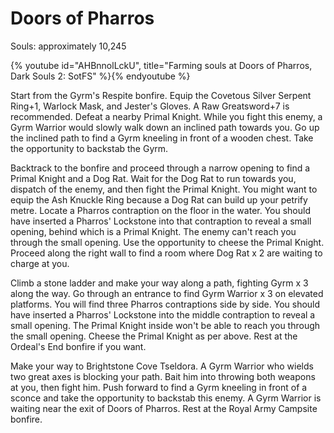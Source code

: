 # Doors of Pharros

Souls: approximately 10,245

{% youtube id="AHBnnolLckU", title="Farming souls at Doors of Pharros, Dark Souls 2: SotFS" %}{% endyoutube %}

Start from the Gyrm's Respite bonfire. Equip the Covetous Silver Serpent Ring+1,
Warlock Mask, and Jester's Gloves. A Raw Greatsword+7 is recommended. Defeat a
nearby Primal Knight. While you fight this enemy, a Gyrm Warrior would slowly
walk down an inclined path towards you. Go up the inclined path to find a Gyrm
kneeling in front of a wooden chest. Take the opportunity to backstab the Gyrm.

Backtrack to the bonfire and proceed through a narrow opening to find a Primal
Knight and a Dog Rat. Wait for the Dog Rat to run towards you, dispatch of the
enemy, and then fight the Primal Knight. You might want to equip the Ash Knuckle
Ring because a Dog Rat can build up your petrify metre. Locate a Pharros
contraption on the floor in the water. You should have inserted a Pharros'
Lockstone into that contraption to reveal a small opening, behind which is a
Primal Knight. The enemy can't reach you through the small opening. Use the
opportunity to cheese the Primal Knight. Proceed along the right wall to find a
room where Dog Rat x 2 are waiting to charge at you.

Climb a stone ladder and make your way along a path, fighting Gyrm x 3 along the
way. Go through an entrance to find Gyrm Warrior x 3 on elevated platforms. You
will find three Pharros contraptions side by side. You should have inserted a
Pharros' Lockstone into the middle contraption to reveal a small opening. The
Primal Knight inside won't be able to reach you through the small opening.
Cheese the Primal Knight as per above. Rest at the Ordeal's End bonfire if you
want.

Make your way to Brightstone Cove Tseldora. A Gyrm Warrior who wields two great
axes is blocking your path. Bait him into throwing both weapons at you, then
fight him. Push forward to find a Gyrm kneeling in front of a sconce and take
the opportunity to backstab this enemy. A Gyrm Warrior is waiting near the exit
of Doors of Pharros. Rest at the Royal Army Campsite bonfire.
